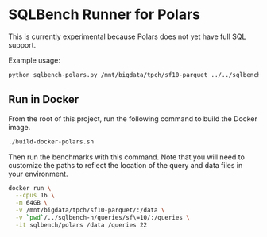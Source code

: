 # SQLBench Runner for Polars

This is currently experimental because Polars does not yet have full SQL support.

Example usage:

```bash
python sqlbench-polars.py /mnt/bigdata/tpch/sf10-parquet ../../sqlbench-h/queries/sf\=10 22
```

## Run in Docker

From the root of this project, run the following command to build the Docker image.

```bash
./build-docker-polars.sh
```

Then run the benchmarks with this command. Note that you will need to customize the paths to reflect the location
of the query and data files in your environment.

```bash
docker run \
  --cpus 16 \
  -m 64GB \
  -v /mnt/bigdata/tpch/sf10-parquet/:/data \
  -v `pwd`/../sqlbench-h/queries/sf\=10/:/queries \
  -it sqlbench/polars /data /queries 22
```